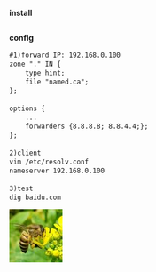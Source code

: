 **install**
```console
```

**config**
```console
#1)forward IP: 192.168.0.100
zone "." IN {
    type hint;
    file "named.ca";
};

options {
    ...
    forwarders {8.8.8.8; 8.8.4.4;};
};

2)client
vim /etc/resolv.conf
nameserver 192.168.0.100

3)test
dig baidu.com
```
![avatar](pic/test.png)

